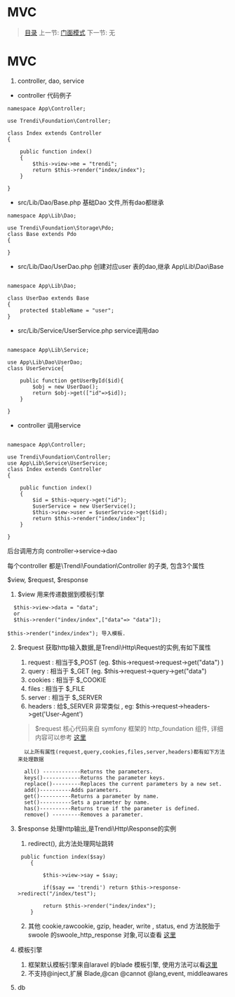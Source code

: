 #  MVC

   > [目录](<index.md>)
   > 上一节: [门面模式](<1.8.md>)
   > 下一节: 无


   MVC
========


   1. controller, dao, service

   * controller 代码例子

   ```
   namespace App\Controller;

   use Trendi\Foundation\Controller;

   class Index extends Controller
   {

       public function index()
       {
           $this->view->me = "trendi";
           return $this->render("index/index");
       }

   }

   ```

   * src/Lib/Dao/Base.php 基础Dao 文件,所有dao都继承

   ```
   namespace App\Lib\Dao;

   use Trendi\Foundation\Storage\Pdo;
   class Base extends Pdo
   {

   }

   ```

   * src/Lib/Dao/UserDao.php 创建对应user 表的dao,继承 App\Lib\Dao\Base

   ```

   namespace App\Lib\Dao;

   class UserDao extends Base
   {
       protected $tableName = "user";
   }

   ```

   * src/Lib/Service/UserService.php service调用dao

   ```

   namespace App\Lib\Service;

   use App\Lib\Dao\UserDao;
   class UserService{

       public function getUserById($id){
           $obj = new UserDao();
           return $obj->get(["id"=>$id]);
       }

   }
   ```

   * controller 调用service

   ```

   namespace App\Controller;

   use Trendi\Foundation\Controller;
   use App\Lib\Service\UserService;
   class Index extends Controller
   {

       public function index()
       {
           $id = $this->query->get("id");
           $userService = new UserService();
           $this->view->user = $userService->get($id);
           return $this->render("index/index");
       }

   }

   ```

   后台调用方向 controller->service->dao

  每个controller 都是\Trendi\Foundation\Controller 的子类, 包含3个属性

  $view, $request, $response

  1. $view 用来传递数据到模板引擎

  ```
    $this->view->data = "data";
    or
    $this->render("index/index",["data"=> "data"]);
  ```

    $this->render("index/index"); 导入模板.

  2. $request 获取http输入数据,是Trendi\Http\Request的实例,有如下属性

     1. request : 相当于$_POST (eg. $this->request->request->get("data") )
     2. query : 相当于 $_GET (eg. $this->request->query->get("data")
     3. cookies : 相当于 $_COOKIE
     4. files : 相当于 $_FILE
     5. server : 相当于 $_SERVER
     6. headers : 给$_SERVER 非常类似 , eg: $this->request->headers->get('User-Agent')

     > $request 核心代码来自 symfony 框架的 http_foundation 组件, 详细内容可以参考 [这里](http://symfony.com/doc/current/components/http_foundation.html)
     ```
       以上所有属性(request,query,cookies,files,server,headers)都有如下方法来处理数据

       all() ------------Returns the parameters.
       keys()------------Returns the parameter keys.
       replace()---------Replaces the current parameters by a new set.
       add()----------Adds parameters.
       get()----------Returns a parameter by name.
       set()----------Sets a parameter by name.
       has()----------Returns true if the parameter is defined.
       remove() ---------Removes a parameter.
      ```
   3. $response 处理http输出,是Trendi\Http\Response的实例

        1. redirect(), 此方法处理网址跳转

        ```
         public function index($say)
            {

                $this->view->say = $say;

                if($say == 'trendi') return $this->response->redirect("/index/test");

                return $this->render("index/index");
            }

        ```

        2. 其他 cookie,rawcookie, gzip, header, write , status, end 方法脱胎于swoole 的swoole_http_response 对象,可以查看 [这里](http://wiki.swoole.com/wiki/page/329.html)

   2. 模板引擎

        1. 框架默认模板引擎来自laravel 的blade 模板引擎, 使用方法可以看[这里](http://www.golaravel.com/laravel/docs/5.1/blade/)
        2. 不支持@inject,扩展 Blade,@can @cannot @lang,event, middleawares
   3. db


